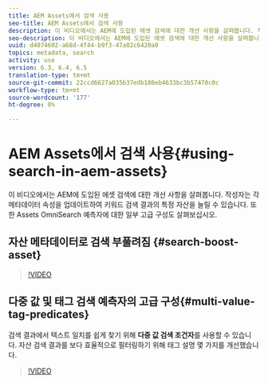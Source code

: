 ```yaml
---
title: AEM Assets에서 검색 사용
seo-title: AEM Assets에서 검색 사용
description: 이 비디오에서는 AEM에 도입된 에셋 검색에 대한 개선 사항을 살펴봅니다. 작성자는 각 메타데이터 속성을 업데이트하여 키워드 검색 결과의 특정 자산을 늘릴 수 있습니다. 또한 Assets OmniSearch 예측자에 대한 일부 고급 구성도 살펴보십시오.
seo-description: 이 비디오에서는 AEM에 도입된 에셋 검색에 대한 개선 사항을 살펴봅니다. 작성자는 각 메타데이터 속성을 업데이트하여 키워드 검색 결과의 특정 자산을 늘릴 수 있습니다. 또한 Assets OmniSearch 예측자에 대한 일부 고급 구성도 살펴보십시오.
uuid: d4074602-a68d-4f44-b9f3-47a02c6420a0
topics: metadata, search
activity: use
version: 6.3, 6.4, 6.5
translation-type: tm+mt
source-git-commit: 22ccd6627a035b37edb180eb4633bc3b57470c0c
workflow-type: tm+mt
source-wordcount: '177'
ht-degree: 0%

---
```



# AEM Assets에서 검색 사용{#using-search-in-aem-assets}

이 비디오에서는 AEM에 도입된 에셋 검색에 대한 개선 사항을 살펴봅니다. 작성자는 각 메타데이터 속성을 업데이트하여 키워드 검색 결과의 특정 자산을 늘릴 수 있습니다. 또한 Assets OmniSearch 예측자에 대한 일부 고급 구성도 살펴보십시오.

## 자산 메타데이터로 검색 부풀려짐 {#search-boost-asset}

>[!VIDEO](https://video.tv.adobe.com/v/16766/?quality=9&learn=on)

## 다중 값 및 태그 검색 예측자의 고급 구성{#multi-value-tag-predicates}

검색 결과에서 텍스트 일치를 쉽게 찾기 위해 **다중 값 검색 조건자**&#x200B;를 사용할 수 있습니다. 자산 검색 결과를 보다 효율적으로 필터링하기 위해 태그 설명 몇 가지를 개선했습니다.

>[!VIDEO](https://video.tv.adobe.com/v/16457/?quality=9&learn=on)
